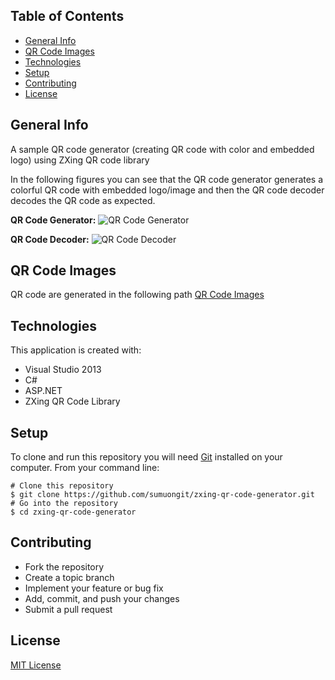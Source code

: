 ## Table of Contents
* [General Info](#general-info)
* [QR Code Images](#qr-code-images)
* [Technologies](#technologies)
* [Setup](#setup)
* [Contributing](#contributing)
* [License](#license)

## General Info
A sample QR code generator (creating QR code with color and embedded logo) using ZXing QR code library

In the following figures you can see that the QR code generator generates a colorful QR code with embedded logo/image and then the QR code decoder decodes the QR code as expected.

**QR Code Generator:**
![QR Code Generator](https://github.com/sumuongit/zxing-qr-code-generator/blob/master/UI/QRCodeWeb/Images/QR-Code-Generator.PNG)

**QR Code Decoder:**
![QR Code Decoder](https://github.com/sumuongit/zxing-qr-code-generator/blob/master/UI/QRCodeWeb/Images/QR-Code-Decoder.PNG)

## QR Code Images
QR code are generated in the following path
[QR Code Images](https://github.com/sumuongit/zxing-qr-code-generator/tree/master/UI/QRCodeWeb/Images/QR_Codes)

## Technologies
This application is created with:
* Visual Studio 2013
* C# 
* ASP.NET
* ZXing QR Code Library
	
## Setup
To clone and run this repository you will need [Git](https://git-scm.com/) installed on your computer. From your command line:

```
# Clone this repository
$ git clone https://github.com/sumuongit/zxing-qr-code-generator.git
# Go into the repository
$ cd zxing-qr-code-generator
```

## Contributing
* Fork the repository
* Create a topic branch
* Implement your feature or bug fix
* Add, commit, and push your changes
* Submit a pull request

## License
[MIT License](https://github.com/sumuongit/zxing-qr-code-generator/blob/master/LICENSE)
